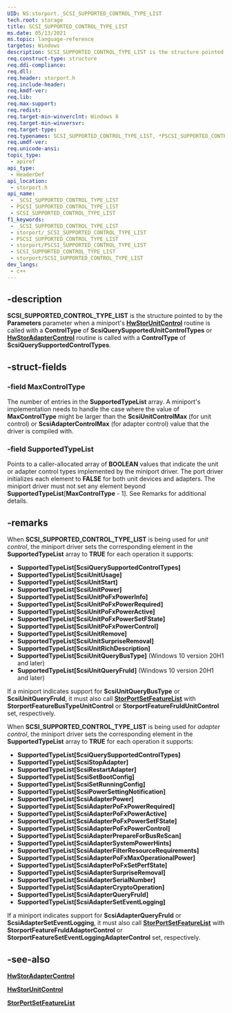 ```yaml
---
UID: NS:storport._SCSI_SUPPORTED_CONTROL_TYPE_LIST
tech.root: storage
title: SCSI_SUPPORTED_CONTROL_TYPE_LIST
ms.date: 05/13/2021
ms.topic: language-reference
targetos: Windows
description: SCSI_SUPPORTED_CONTROL_TYPE_LIST is the structure pointed to by the Parameters parameter when a miniport's HwStorUnitControl routine is called with a ControlType of ScsiQuerySupportedUnitControlTypes or HwStorAdapterControl routine is called with a ControlType of ScsiQuerySupportedControlTypes.
req.construct-type: structure
req.ddi-compliance: 
req.dll: 
req.header: storport.h
req.include-header: 
req.kmdf-ver: 
req.lib: 
req.max-support: 
req.redist: 
req.target-min-winverclnt: Windows 8
req.target-min-winversvr: 
req.target-type: 
req.typenames: SCSI_SUPPORTED_CONTROL_TYPE_LIST, *PSCSI_SUPPORTED_CONTROL_TYPE_LIST
req.umdf-ver: 
req.unicode-ansi: 
topic_type:
 - apiref
api_type:
 - HeaderDef
api_location:
 - storport.h
api_name:
 - _SCSI_SUPPORTED_CONTROL_TYPE_LIST
 - PSCSI_SUPPORTED_CONTROL_TYPE_LIST
 - SCSI_SUPPORTED_CONTROL_TYPE_LIST
f1_keywords:
 - _SCSI_SUPPORTED_CONTROL_TYPE_LIST
 - storport/_SCSI_SUPPORTED_CONTROL_TYPE_LIST
 - PSCSI_SUPPORTED_CONTROL_TYPE_LIST
 - storport/PSCSI_SUPPORTED_CONTROL_TYPE_LIST
 - SCSI_SUPPORTED_CONTROL_TYPE_LIST
 - storport/SCSI_SUPPORTED_CONTROL_TYPE_LIST
dev_langs:
 - c++
---
```


## -description

**SCSI_SUPPORTED_CONTROL_TYPE_LIST** is the structure pointed to by the **Parameters** parameter when a miniport's [**HwStorUnitControl**](nc-storport-hw_unit_control.md) routine is called with a **ControlType** of **ScsiQuerySupportedUnitControlTypes** or [**HwStorAdapterControl**](nc-storport-hw_adapter_control.md) routine is called with a **ControlType** of **ScsiQuerySupportedControlTypes**.

## -struct-fields

### -field MaxControlType

The number of entries in the **SupportedTypeList** array. A miniport's implementation needs to handle the case where the value of **MaxControlType** might be larger than the **ScsiUnitControlMax** (for unit control) or **ScsiAdapterControlMax** (for adapter control) value that the driver is compiled with.

### -field SupportedTypeList

Points to a caller-allocated array of **BOOLEAN** values that indicate the unit or adapter control types implemented by the miniport driver. The port driver initializes each element to **FALSE** for both unit devices and adapters. The miniport driver must not set any element beyond **SupportedTypeList**[**MaxControlType** - 1]. See Remarks for additional details.

## -remarks

When **SCSI_SUPPORTED_CONTROL_TYPE_LIST** is being used for *unit control*, the miniport driver sets the corresponding element in the **SupportedTypeList** array to **TRUE** for each operation it supports:

- **SupportedTypeList[ScsiQuerySupportedControlTypes]**
- **SupportedTypeList[ScsiUnitUsage]**
- **SupportedTypeList[ScsiUnitStart]**
- **SupportedTypeList[ScsiUnitPower]**
- **SupportedTypeList[ScsiUnitPoFxPowerInfo]**
- **SupportedTypeList[ScsiUnitPoFxPowerRequired]**
- **SupportedTypeList[ScsiUnitPoFxPowerActive]**
- **SupportedTypeList[ScsiUnitPoFxPowerSetFState]**
- **SupportedTypeList[ScsiUnitPoFxPowerControl]**
- **SupportedTypeList[ScsiUnitRemove]**
- **SupportedTypeList[ScsiUnitSurpriseRemoval]**
- **SupportedTypeList[ScsiUnitRichDescription]**
- **SupportedTypeList[ScsiUnitQueryBusType]** (Windows 10 version 20H1 and later)
- **SupportedTypeList[ScsiUnitQueryFruId]** (Windows 10 version 20H1 and later)

If a miniport indicates support for **ScsiUnitQueryBusType** or **ScsiUnitQueryFruId**, it must also call [**StorPortSetFeatureList**](nf-storport-storportsetfeaturelist.md) with **StorportFeatureBusTypeUnitControl** or **StorportFeatureFruIdUnitControl** set, respectively.

When **SCSI_SUPPORTED_CONTROL_TYPE_LIST** is being used for *adapter control*, the miniport driver sets the corresponding element in the **SupportedTypeList** array to **TRUE** for each operation it supports:

- **SupportedTypeList[ScsiQuerySupportedControlTypes]**
- **SupportedTypeList[ScsiStopAdapter]**
- **SupportedTypeList[ScsiRestartAdapter]**
- **SupportedTypeList[ScsiSetBootConfig]**
- **SupportedTypeList[ScsiSetRunningConfig]**
- **SupportedTypeList[ScsiPowerSettingNotification]**
- **SupportedTypeList[ScsiAdapterPower]**
- **SupportedTypeList[ScsiAdapterPoFxPowerRequired]**
- **SupportedTypeList[ScsiAdapterPoFxPowerActive]**
- **SupportedTypeList[ScsiAdapterPoFxPowerSetFState]**
- **SupportedTypeList[ScsiAdapterPoFxPowerControl]**
- **SupportedTypeList[ScsiAdapterPrepareForBusReScan]**
- **SupportedTypeList[ScsiAdapterSystemPowerHints]**
- **SupportedTypeList[ScsiAdapterFilterResourceRequirements]**
- **SupportedTypeList[ScsiAdapterPoFxMaxOperationalPower]**
- **SupportedTypeList[ScsiAdapterPoFxSetPerfState]**
- **SupportedTypeList[ScsiAdapterSurpriseRemoval]**
- **SupportedTypeList[ScsiAdapterSerialNumber]**
- **SupportedTypeList[ScsiAdapterCryptoOperation]**
- **SupportedTypeList[ScsiAdapterQueryFruId]**
- **SupportedTypeList[ScsiAdapterSetEventLogging]**

If a miniport indicates support for **ScsiAdapterQueryFruId** or **ScsiAdapterSetEventLogging**, it must also call [**StorPortSetFeatureList**](nf-storport-storportsetfeaturelist.md) with **StorportFeatureFruIdAdapterControl** or **StorportFeatureSetEventLoggingAdapterControl** set, respectively.

## -see-also

[**HwStorAdapterControl**](nc-storport-hw_adapter_control.md)

[**HwStorUnitControl**](nc-storport-hw_unit_control.md)

[**StorPortSetFeatureList**](nf-storport-storportsetfeaturelist.md)
